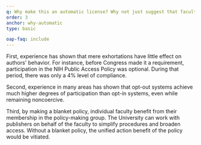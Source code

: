 ```yaml
---
q: Why make this an automatic license? Why not just suggest that faculty individually retain a license for open-access distribution?
order: 3
anchor: why-automatic
type: basic

oap-faq: include
---
```

First, experience has shown that mere exhortations have little effect on authors' behavior. For instance, before Congress made it a requirement, participation in the NIH Public Access Policy was optional. During that period, there was only a 4% level of compliance.

Second, experience in many areas has shown that opt-out systems achieve much higher degrees of participation than opt-in systems, even while remaining noncoercive.

Third, by making a blanket policy, individual faculty benefit from their membership in the policy-making group. The University can work with publishers on behalf of the faculty to simplify procedures and broaden access. Without a blanket policy, the unified action benefit of the policy would be vitiated.  
